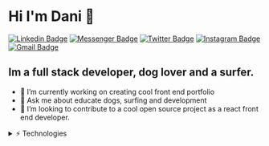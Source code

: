 # Hi I'm Dani 👋
[![Linkedin Badge](https://img.shields.io/badge/-Dani-blue?style=flat&logo=Linkedin&logoColor=white&link=https://www.linkedin.com/in/dani-sofer/
)](https://www.linkedin.com/in/dani-sofer/)
[![Messenger Badge](https://img.shields.io/badge/-Dani-0078FF?style=flat&logo=Messenger&logoColor=white)](https://m.me/soferdani "Connect on Facebook")
[![Twitter Badge](https://img.shields.io/badge/-@SoferDani-1ca0f1?style=flat&labelColor=1ca0f1&logo=twitter&logoColor=white&link=https://twitter.com/SoferDani)](https://twitter.com/SoferDani)
[![Instagram Badge](https://img.shields.io/badge/-@danisofer-purple?style=flat&logo=instagram&logoColor=white&link=https://instagram.com/danisofer/)](https://instagram.com/danisofer)
[![Gmail Badge](https://img.shields.io/badge/-soferdani-c14438?style=flat&logo=Gmail&logoColor=white&link=mailto:soferdani@gmail.com)](mailto:soferdani.com)



## Im a full stack developer, dog lover and a surfer.  

- 🔭 I’m currently working on creating cool front end portfolio
- 💬 Ask me about educate dogs, surfing and development 
- 👯 I’m looking to contribute to a cool open source project as a react front end developer. 


<details>
    <summary>⚡ Technologies</summary>

![JavaScript](https://img.shields.io/badge/-JavaScript-black?style=flat-square&logo=javascript)
![Nodejs](https://img.shields.io/badge/-Nodejs-black?style=flat-square&logo=Node.js)
![Python](https://img.shields.io/badge/-Python-black?style=flat-square&logo=Python)
![React](https://img.shields.io/badge/-React-black?style=flat-square&logo=react)
![HTML5](https://img.shields.io/badge/-HTML5-E34F26?style=flat-square&logo=html5&logoColor=white)
![CSS3](https://img.shields.io/badge/-CSS3-1572B6?style=flat-square&logo=css3)
![Bootstrap](https://img.shields.io/badge/-Bootstrap-563D7C?style=flat-square&logo=bootstrap)
![MongoDB](https://img.shields.io/badge/-MongoDB-black?style=flat-square&logo=mongodb)
![MySQL](https://img.shields.io/badge/-MySQL-black?style=flat-square&logo=mysql)
![Git](https://img.shields.io/badge/-Git-black?style=flat-square&logo=git)
![GitHub](https://img.shields.io/badge/-GitHub-181717?style=flat-square&logo=github)

</details>



<!--
**soferdani/soferdani** is a ✨ _special_ ✨ repository because its `README.md` (this file) appears on your GitHub profile.

Here are some ideas to get you started:

- 🔭 I’m currently working on ...
- 🌱 I’m currently learning ...
- 👯 I’m looking to collaborate on ...
- 🤔 I’m looking for help with ...
- 💬 Ask me about ...
- 📫 How to reach me: ...
- 😄 Pronouns: ...
- ⚡ Fun fact: ...
-->
